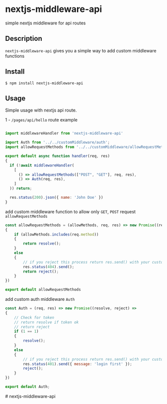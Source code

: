 nextjs-middleware-api
======

simple nextjs middleware for api routes

## Description

`nextjs-middleware-api` gives you a simple way to add custom middleware functions

## Install

```console
$ npm install nextjs-middleware-api
```

## Usage

Simple usage with nextjs api route.

1 - `/pages/api/hello` route example

```javascript

import middlewareHandler from 'nextjs-middleware-api'

import Auth from '../../customMiddleware/auth';
import allowRequestMethods from '../../customMiddleware/allowRequestMethods';

export default async function handler(req, res) 
{
  if (!await middlewareHandler(
    [
      () => allowRequestMethods(["POST", "GET"], req, res),
      () => Auth(req, res),
    ]
  )) return;

  res.status(200).json({ name: 'John Doe' })
}
```

add custom middleware function to allow only `GET`, `POST` request `allowRequestMethods`

```javascript
const allowRequestMethods = (allowMethods, req, res) => new Promise((resolve, reject) =>
{
    if (allowMethods.includes(req.method)) 
    {
        return resolve();
    }
    else
    {
        // if you reject this process return res.send() with your custom message error
        res.status(404).send();
        return reject();
    }
})

export default allowRequestMethods
```

add custom auth middleware `Auth`

```javascript
const Auth = (req, res) => new Promise((resolve, reject) =>
{
    // Check for token 
    // return resolve if token ok
    // return reject
    if (1 == 1) 
    {
        resolve();
    }
    else
    {
        // if you reject this process return res.send() with your custom message error
        res.status(401).send({ message: 'login first' });
        reject();
    }
})

export default Auth;
```
#   n e x t j s - m i d d l e w a r e - a p i  
 